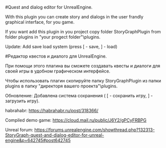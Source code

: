 #Quest and dialog editor for UnrealEngine.

With this plugin you can create story and dialogs in the user frandly graphical interface, for you game.

If you want add this plugin in you project copy folder StoryGraphPlugin from folder plugins in
"your progect folder"\plugins. 

Update: Add save load system (press [ - save, ] - load)

#Редактор квестов и диалого для UnrealEngine.

При помощи этого плагина вы сможете создавать квесты и диалоги для своей игры в удобном графическом интерфейсе.

Чтобы использовать плагин скопируйте папку StoryGraphPlugin из папки plugins в папку
"директоря вашего проекта"\plugins.

Обновление: Добавлена система сохранения ( [ - сохранить игру, ] - загрузить игру).

habrahabr: https://habrahabr.ru/post/318366/

Сompiled demo game: https://cloud.mail.ru/public/J6Y2/gPCyFRBPG

Unreal forum: https://forums.unrealengine.com/showthread.php?132313-StoryGraph-quest-and-dialog-editor-for-unreal-engine&p=642745#post642745
